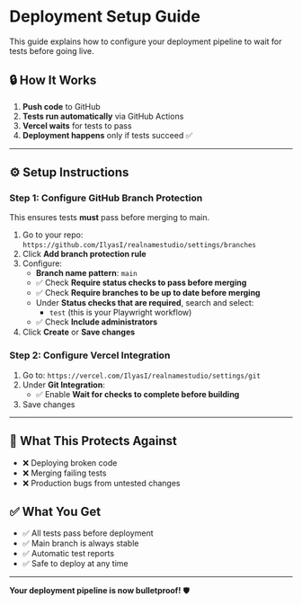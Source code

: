# Deployment Setup Guide

This guide explains how to configure your deployment pipeline to wait for tests before going live.

## 🔒 How It Works

1. **Push code** to GitHub
2. **Tests run automatically** via GitHub Actions
3. **Vercel waits** for tests to pass
4. **Deployment happens** only if tests succeed ✅

---

## ⚙️ Setup Instructions

### Step 1: Configure GitHub Branch Protection

This ensures tests **must** pass before merging to main.

1. Go to your repo: `https://github.com/IlyasI/realnamestudio/settings/branches`
2. Click **Add branch protection rule**
3. Configure:
   - **Branch name pattern**: `main`
   - ✅ Check **Require status checks to pass before merging**
   - ✅ Check **Require branches to be up to date before merging**
   - Under **Status checks that are required**, search and select:
     - `test` (this is your Playwright workflow)
   - ✅ Check **Include administrators**
4. Click **Create** or **Save changes**

### Step 2: Configure Vercel Integration

1. Go to: `https://vercel.com/IlyasI/realnamestudio/settings/git`
2. Under **Git Integration**:
   - ✅ Enable **Wait for checks to complete before building**
3. Save changes

---

## 🎯 What This Protects Against

- ❌ Deploying broken code
- ❌ Merging failing tests
- ❌ Production bugs from untested changes

## ✅ What You Get

- ✅ All tests pass before deployment
- ✅ Main branch is always stable
- ✅ Automatic test reports
- ✅ Safe to deploy at any time

---

**Your deployment pipeline is now bulletproof!** 🛡️
